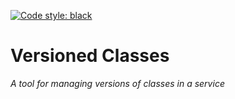 [![Code style: black](https://img.shields.io/badge/code%20style-black-000000.svg)](https://github.com/psf/black)
# Versioned Classes
_A tool for managing versions of classes in a service_
